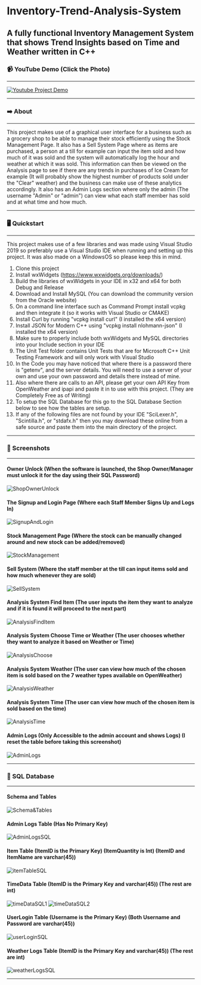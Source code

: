 # Inventory-Trend-Analysis-System


## A fully functional Inventory Management System that shows Trend Insights based on Time and Weather written in C++


### :video_camera: YouTube Demo (Click the Photo)
---------------------------------------------------------------------------------
[![Youtube Project Demo](images/YoutubeThumbnail.png)](https://youtu.be/wMTxltScCDo?si=PMo3HO6nh6ROE35i)

---------------------------------------------------------------------------------


### :arrow_right: About
---------------------------------------------------------------------------------
This project makes use of a graphical user interface for a business such as a grocery shop to be able to manage their stock efficiently using the Stock Management Page. It also has a Sell System Page where as items are purchased, a person at a till for example can input the item sold and how much of it was sold and the system will automatically log the hour and weather at which it was sold. This information can then be viewed on the Analysis page to see if there are any trends in purchases of Ice Cream for example (It will probably show the highest number of products sold under the "Clear" weather) and the business can make use of these analytics accordingly. It also has an Admin Logs section where only the admin (The username "Admin" or "admin") can view what each staff member has sold and at what time and how much.

---------------------------------------------------------------------------------


### :desktop_computer: Quickstart
---------------------------------------------------------------------------------
This project makes use of a few libraries and was made using Visual Studio 2019 so preferably use a Visual Studio IDE when running and setting up this project. It was also made on a WindowsOS so please keep this in mind.

1. Clone this project
2. Install wxWidgets (https://www.wxwidgets.org/downloads/)
3. Build the libraries of wxWidgets in your IDE in x32 and x64 for both Debug and Release
4. Download and Install MySQL (You can download the community version from the Oracle website)
5. On a command line interface such as Command Prompt install vcpkg and then integrate it (so it works with Visual Studio or CMAKE)
6. Install Curl by running "vcpkg install curl" (I installed the x64 version)
7. Install JSON for Modern C++ using "vcpkg install nlohmann-json" (I installed the x64 version)
8. Make sure to properly include both wxWidgets and MySQL directories into your Include section in your IDE
9. The Unit Test folder contains Unit Tests that are for Microsoft C++ Unit Testing Framework and will only work with Visual Studio
10. In the Code you may have noticed that where there is a password there is "getenv", and the server details. You will need to use a server of your own and use your own password and details there instead of mine.
11. Also where there are calls to an API, please get your own API Key from OpenWeather and ipapi and paste it in to use with this project. (They are Completely Free as of Writing)
12. To setup the SQL Database for this go to the SQL Database Section below to see how the tables are setup.
13. If any of the following files are not found by your IDE "SciLexer.h", "Scintilla.h", or "stdafx.h" then you may download these online from a safe source and paste them into the main directory of the project.

---------------------------------------------------------------------------------


### :camera_flash: Screenshots
---------------------------------------------------------------------------------
#### Owner Unlock (When the software is launched, the Shop Owner/Manager must unlock it for the day using their SQL Password)
![ShopOwnerUnlock](images/ShopOwnerUnlock.PNG)

#### The Signup and Login Page (Where each Staff Member Signs Up and Logs In)
![SignupAndLogin](images/SignupAndLogin.PNG)

#### Stock Management Page (Where the stock can be manually changed around and new stock can be added/removed)
![StockManagement](images/StockManagement.PNG)

#### Sell System (Where the staff member at the till can input items sold and how much whenever they are sold)
![SellSystem](images/SellSystem.PNG)

#### Analysis System Find Item (The user inputs the item they want to analyze and if it is found it will proceed to the next part)
![AnalysisFindItem](images/AnalysisFindItem.PNG)

#### Analysis System Choose Time or Weather (The user chooses whether they want to analyze it based on Weather or Time)
![AnalysisChoose](images/AnalysisChoose.PNG)

#### Analysis System Weather (The user can view how much of the chosen item is sold based on the 7 weather types available on OpenWeather)
![AnalysisWeather](images/AnalysisWeather.PNG)

#### Analysis System Time (The user can view how much of the chosen item is sold based on the time)
![AnalysisTime](images/AnalysisTime.PNG)

#### Admin Logs (Only Accessible to the admin account and shows Logs) (I reset the table before taking this screenshot)
![AdminLogs](images/AdminLogs.PNG)

---------------------------------------------------------------------------------


### :abacus: SQL Database
---------------------------------------------------------------------------------
#### Schema and Tables
![Schema&Tables](images/SchemaTables.PNG)

#### Admin Logs Table (Has No Primary Key)
![AdminLogsSQL](images/AdminLogsTable.PNG)

#### Item Table (ItemID is the Primary Key) (ItemQuantity is Int) (ItemID and ItemName are varchar(45))
![itemTableSQL](images/itemTableSQL.PNG)

#### TimeData Table (ItemID is the Primary Key and varchar(45)) (The rest are int)
![timeDataSQL1](images/timeDataSQL1.PNG)
![timeDataSQL2](images/timeDataSQL2.PNG)

#### UserLogin Table (Username is the Primary Key) (Both Username and Password are varchar(45))
![userLoginSQL](images/userLoginSQL.PNG)

#### Weather Logs Table (ItemID is the Primary Key and varchar(45)) (The rest are int)
![weatherLogsSQL](images/weatherLogsSQL.PNG)

---------------------------------------------------------------------------------
